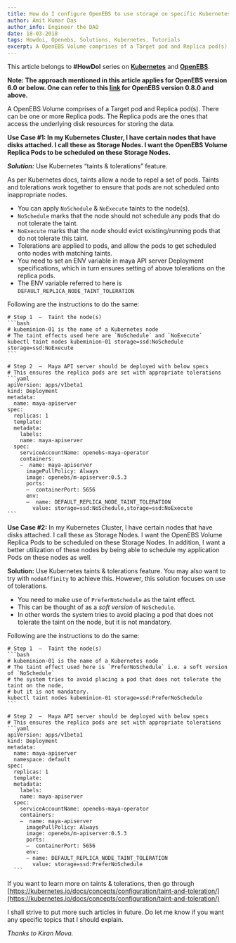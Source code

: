 ```yaml
---
title: How do I configure OpenEBS to use storage on specific Kubernetes nodes?
author: Amit Kumar Das
author_info: Engineer the DAO
date: 18-03-2018
tags: Howdoi, Openebs, Solutions, Kubernetes, Tutorials
excerpt: A OpenEBS Volume comprises of a Target pod and Replica pod(s). There can be one or more Replica pods. The Replica pods are the ones that access the underlying disk resources for storing the data.
---
```


This article belongs to **#HowDoI** series on [**Kubernetes**](https://kubernetes.io/) and [**OpenEBS**](https://openebs.io/).

**Note: The approach mentioned in this article applies for OpenEBS version 6.0 or below. One can refer to this [link](https://github.com/openebs/community/pull/20) for OpenEBS version 0.8.0 and above.**

A OpenEBS Volume comprises of a Target pod and Replica pod(s). There can be one or more Replica pods. The Replica pods are the ones that access the underlying disk resources for storing the data.

**Use Case #1: In my Kubernetes Cluster, I have certain nodes that have disks attached. I call these as Storage Nodes. I want the OpenEBS Volume Replica Pods to be scheduled on these Storage Nodes.**

**_Solution:_** Use Kubernetes “taints & tolerations” feature.

As per Kubernetes docs, taints allow a node to repel a set of pods. Taints and tolerations work together to ensure that pods are not scheduled onto inappropriate nodes.

- You can apply `NoSchedule` & `NoExecute` taints to the node(s).
- `NoSchedule` marks that the node should not schedule any pods that do not tolerate the taint.
- `NoExecute` marks that the node should evict existing/running pods that do not tolerate this taint.
- Tolerations are applied to pods, and allow the pods to get scheduled onto nodes with matching taints.
- You need to set an ENV variable in maya API server Deployment specifications, which in turn ensures setting of above tolerations on the replica pods.
- The ENV variable referred to here is `DEFAULT_REPLICA_NODE_TAINT_TOLERATION`

Following are the instructions to do the same:

````
# Step 1  —  Taint the node(s)
```bash
# kubeminion-01 is the name of a Kubernetes node
# The taint effects used here are `NoSchedule` and `NoExecute`
kubectl taint nodes kubeminion-01 storage=ssd:NoSchedule storage=ssd:NoExecute
```

# Step 2  —  Maya API server should be deployed with below specs
# This ensures the replica pods are set with appropriate tolerations
```yaml
apiVersion: apps/v1beta1
kind: Deployment
metadata:
  name: maya-apiserver
spec:
  replicas: 1
  template:
  metadata:
    labels:
    name: maya-apiserver
  spec:
    serviceAccountName: openebs-maya-operator
    containers:
    —  name: maya-apiserver
      imagePullPolicy: Always
      image: openebs/m-apiserver:0.5.3
      ports:
      —  containerPort: 5656
      env:
      —  name: DEFAULT_REPLICA_NODE_TAINT_TOLERATION
        value: storage=ssd:NoSchedule,storage=ssd:NoExecute
```
````

**Use Case #2:** In my Kubernetes Cluster, I have certain nodes that have disks attached. I call these as Storage Nodes. I want the OpenEBS Volume Replica Pods to be scheduled on these Storage Nodes. In addition, I want a better utilization of these nodes by being able to schedule my application Pods on these nodes as well.

**Solution:** Use Kubernetes taints & tolerations feature. You may also want to try with `nodeAffinity` to achieve this. However, this solution focuses on use of tolerations.

- You need to make use of `PreferNoSchedule` as the taint effect.
- This can be thought of as a _soft version_ of `NoSchedule`.
- In other words the system tries to avoid placing a pod that does not tolerate the taint on the node, but it is not mandatory.

Following are the instructions to do the same:

````
# Step 1  —  Taint the node(s)
```bash
# kubeminion-01 is the name of a Kubernetes node
# The taint effect used here is `PreferNoSchedule` i.e. a soft version of `NoSchedule` 
# the system tries to avoid placing a pod that does not tolerate the taint on the node,
# but it is not mandatory.
kubectl taint nodes kubeminion-01 storage=ssd:PreferNoSchedule
```

# Step 2  —  Maya API server should be deployed with below specs
# This ensures the replica pods are set with appropriate tolerations
```yaml
apiVersion: apps/v1beta1
kind: Deployment
metadata:
  name: maya-apiserver
  namespace: default
spec:
  replicas: 1
  template:
  metadata:
    labels:
    name: maya-apiserver
  spec:
    serviceAccountName: openebs-maya-operator
    containers:
    —  name: maya-apiserver
      imagePullPolicy: Always
      image: openebs/m-apiserver:0.5.3
      ports:
      —  containerPort: 5656
      env:
      — name: DEFAULT_REPLICA_NODE_TAINT_TOLERATION
        value: storage=ssd:PreferNoSchedule
  ```
````

If you want to learn more on taints & tolerations, then go through [https://kubernetes.io/docs/concepts/configuration/taint-and-toleration/](https://kubernetes.io/docs/concepts/configuration/taint-and-toleration/)

I shall strive to put more such articles in future. Do let me know if you want any specific topics that I should explain.

_Thanks to Kiran Mova._
